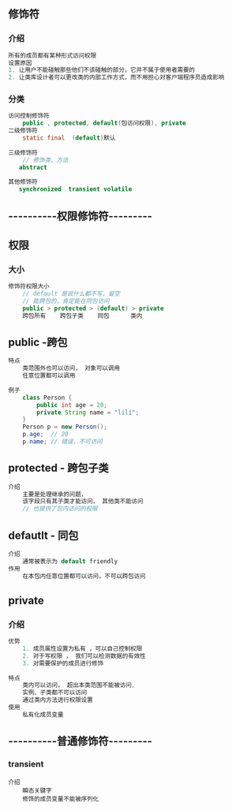 ## 修饰符

### 介绍

```java
所有的成员都有某种形式访问权限
设置原因
1. 让用户不能碰触那些他们不该碰触的部分，它并不属于使用者需要的
2. 让类库设计者可以更改类的内部工作方式，而不用担心对客户端程序员造成影响
```



### 分类

```java
访问控制修饰符
    public , protected, default(包访问权限), private
二级修饰符
    static final  (default)默认
    
三级修饰符
    // 修饰类、方法
   abstract
    
其他修饰符
   synchronized  transient volatile 
```





## ----------权限修饰符---------

## 权限

### 大小

```java
修饰符权限大小
    // default 是说什么都不写，留空 
    // 能跨包的，肯定能在同包访问
    public > protected > (default) > private
	跨包所有    跨包子类    同包      类内
```



## public -跨包

```java
特点
    类范围外也可以访问， 对象可以调用
    任意位置都可以调用
    
例子
    class Person {
        public int age = 20;
        private String name = "lili";
    }
	Person p = new Person();
	p.age;  // 20
	p.name; // 错误，不可访问
```

## protected - 跨包子类

```java
介绍
    主要是处理继承的问题，
    该字段只有其子类才能访问， 其他类不能访问
    // 也提供了包内访问的权限
```



## defautlt  - 同包

```java
介绍
    通常被表示为 default friendly
作用
    在本包内任意位置都可以访问，不可以跨包访问
```



## private

### 介绍

```java
优势
	1. 成员属性设置为私有 ，可以自己控制权限
	2. 对于写权限 ， 我们可以检测数据的有效性
    3. 对需要保护的成员进行修饰
    
特点
   	类内可以访问， 超出本类范围不能被访问,
	实例、子类都不可以访问
    通过类内方法进行权限设置
使用
    私有化成员变量
```









## ----------普通修饰符---------





### transient

```
介绍
	瞬态关键字
	修饰的成员变量不能被序列化
```